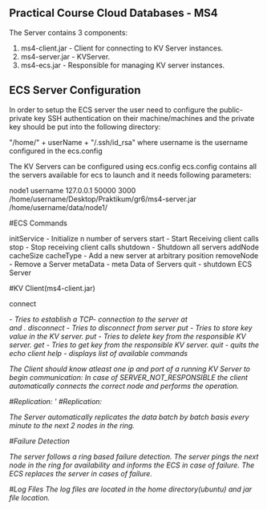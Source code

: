 ## Practical Course Cloud Databases - MS4

The Server contains 3 components:

1) ms4-client.jar -  Client for connecting to KV Server instances.
2) ms4-server.jar -  KVServer.
3) ms4-ecs.jar - Responsible for managing KV server instances.

## ECS Server Configuration

In order to setup the ECS server the user need to configure the public-private key SSH authentication on their machine/machines
and the private key should be put into the following directory:

"/home/" + userName + "/.ssh/id_rsa" where username is the username configured in the ecs.config


The KV Servers can be configured using ecs.config 
ecs.config contains all the servers available for ecs to launch and it needs following parameters: 


node1 username 127.0.0.1 50000 3000 /home/username/Desktop/Praktikum/gr6/ms4-server.jar /home/username/data/node1/
<node unique name> <ssh username> <ip> <ipport> <adminPort> <jar location> <server storage location>

#ECS Commands

initService <number of nodes> <Cache Size> <Cache Strategy> - Initialize n number of servers
start - Start Receiving client calls
stop - Stop receiving client calls
shutdown - Shutdown all servers
addNode cacheSize cacheType - Add a new server at arbitrary position
removeNode - Remove a Server
metaData -  meta Data of Servers
quit - shutdown ECS Server

#KV Client(ms4-client.jar)

connect <address> <port> - Tries to establish a TCP- connection to the server at <address> and <port>.
disconnect - Tries to disconnect from server
put <key> <data> - Tries to store key value in the  KV server.
put <key> - Tries to delete key from the responsible KV server.
get <key> - Tries to get key from the responsible KV server.
quit - quits the echo client
help - displays list of available commands

The Client should know atleast one ip and port of a running KV Server to begin communication:
In case of SERVER_NOT_RESPONSIBLE the client automatically connects the correct node and performs the operation.

#Replication:
'
#Replication:

The Server automatically replicates the data batch by batch basis every minute to the next 2 nodes in the ring.

#Failure Detection

The server follows a ring based failure detection. The server pings the next node in the ring for availability and 
informs the ECS in case of failure. The ECS replaces the server in cases of failure.

#Log Files
The log files are located in the home directory(ubuntu) and jar file location. 